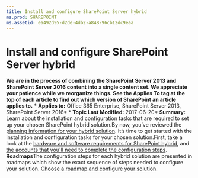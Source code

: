 ```yaml
---
title: Install and configure SharePoint Server hybrid
ms.prod: SHAREPOINT
ms.assetid: ea492d95-d2de-4db2-a848-96cb12dc9eaa
---
```



# Install and configure SharePoint Server hybrid
 **We are in the process of combining the SharePoint Server 2013 and SharePoint Server 2016 content into a single content set. We appreciate your patience while we reorganize things. See the Applies To tag at the top of each article to find out which version of SharePoint an article applies to.** * **Applies to:** Office 365 Enterprise, SharePoint Server 2013, SharePoint Server 2016*  * **Topic Last Modified:** 2017-06-20* **Summary:** Learn about the installation and configuration tasks that are required to set up your chosen SharePoint hybrid solution.By now, you’ve reviewed the  [planning information for your hybrid solution](html/plan-sharepoint-server-hybrid.md). It’s time to get started with the installation and configuration tasks for your chosen solution.First, take a look at the  [hardware and software requirements for SharePoint hybrid](html/hardware-and-software-requirements-for-sharepoint-hybrid.md), and  [the accounts that you'll need to complete the configuration steps](html/accounts-needed-for-hybrid-configuration-and-testing.md). **Roadmaps**The configuration steps for each hybrid solution are presented in roadmaps which show the exact sequence of steps needed to configure your solution. [Choose a roadmap and configure your solution](html/sharepoint-server-2016-hybrid-configuration-roadmaps.md).
